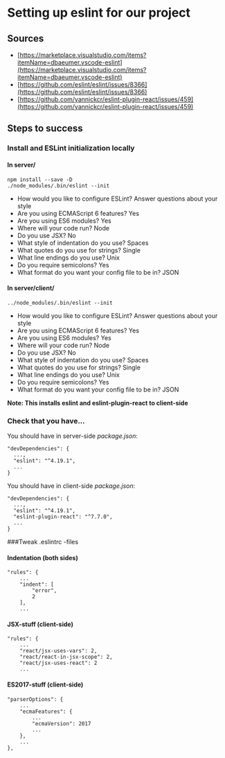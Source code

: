# Setting up eslint for our project

## Sources

* [https://marketplace.visualstudio.com/items?itemName=dbaeumer.vscode-eslint](https://marketplace.visualstudio.com/items?itemName=dbaeumer.vscode-eslint)
* [https://github.com/eslint/eslint/issues/8366](https://github.com/eslint/eslint/issues/8366)
* [https://github.com/yannickcr/eslint-plugin-react/issues/459](https://github.com/yannickcr/eslint-plugin-react/issues/459)



## Steps to success

### Install and ESLint initialization locally

#### In server/

    npm install --save -D
    ./node_modules/.bin/eslint --init

* How would you like to configure ESLint? Answer questions about your style
* Are you using ECMAScript 6 features? Yes
* Are you using ES6 modules? Yes
* Where will your code run? Node
* Do you use JSX? No
* What style of indentation do you use? Spaces
* What quotes do you use for strings? Single
* What line endings do you use? Unix
* Do you require semicolons? Yes
* What format do you want your config file to be in? JSON

#### In server/client/

    ../node_modules/.bin/eslint --init

* How would you like to configure ESLint? Answer questions about your style
* Are you using ECMAScript 6 features? Yes
* Are you using ES6 modules? Yes
* Where will your code run? Node
* Do you use JSX? No
* What style of indentation do you use? Spaces
* What quotes do you use for strings? Single
* What line endings do you use? Unix
* Do you require semicolons? Yes
* What format do you want your config file to be in? JSON

**Note: This installs eslint and eslint-plugin-react to client-side**


### Check that you have...

You should have in server-side *package.json*:
    
    "devDependencies": {
      ...,
      "eslint": "^4.19.1",
      ...
    }


You should have in client-side *package.json*:
    
    "devDependencies": {
      ...,
      "eslint": "^4.19.1",
      "eslint-plugin-react": "^7.7.0",
      ...
    }    

###Tweak .eslintrc -files

####  Indentation (both sides)

    "rules": {
        ...
        "indent": [
            "error",
            2
        ],
        ...

#### JSX-stuff (client-side)

    "rules": {
        ...
        "react/jsx-uses-vars": 2,
        "react/react-in-jsx-scope": 2,
        "react/jsx-uses-react": 2
        ...

#### ES2017-stuff (client-side)

    "parserOptions": {
        ...
        "ecmaFeatures": {
            ...
            "ecmaVersion": 2017
            ...
        },
        ...
    },